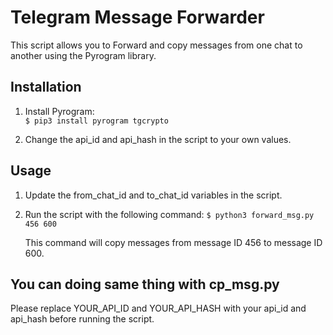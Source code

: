 # Telegram Message Forwarder

This script allows you to Forward and copy messages from one chat to another using the Pyrogram library.

## Installation

1. Install Pyrogram:\
      `$ pip3 install pyrogram tgcrypto`
   
2. Change the api_id and api_hash in the script to your own values.

## Usage

1. Update the from_chat_id and to_chat_id variables in the script.
2. Run the script with the following command:
      `$ python3 forward_msg.py 456 600`
   
   This command will copy messages from message ID 456 to message ID 600.

You can doing same thing with cp_msg.py
---

Please replace YOUR_API_ID and YOUR_API_HASH with your api_id and api_hash before running the script.
